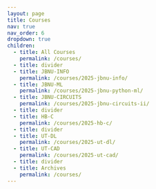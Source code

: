 ```yaml
---
layout: page
title: Courses
nav: true
nav_order: 6
dropdown: true
children:
  - title: All Courses
    permalink: /courses/
  - title: divider
  - title: JBNU-INFO
    permalink: /courses/2025-jbnu-info/
  - title: JBNU-ML
    permalink: /courses/2025-jbnu-python-ml/
  - title: JBNU-CIRCUITS
    permalink: /courses/2025-jbnu-circuits-ii/
  - title: divider
  - title: HB-C
    permalink: /courses/2025-hb-c/
  - title: divider
  - title: UT-DL
    permalink: /courses/2025-ut-dl/
  - title: UT-CAD
    permalink: /courses/2025-ut-cad/
  - title: divider
  - title: Archives
    permalink: /courses/
---
```

